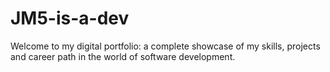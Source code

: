 # JM5-is-a-dev
Welcome to my digital portfolio: a complete showcase of my skills, projects and career path in the world of software development.
